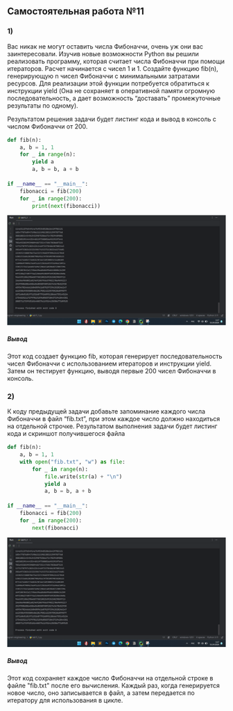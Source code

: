## Самостоятельная работа №11

### 1)

Вас никак не могут оставить числа Фибоначчи, очень уж они вас заинтересовали. Изучив новые возможности Python вы решили реализовать программу, которая считает числа Фибоначчи при помощи итераторов. Расчет начинается с чисел 1 и 1. Создайте функцию fib(n), генерирующую n чисел Фибоначчи с минимальными затратами ресурсов. Для реализации этой функции потребуется обратиться к инструкции yield (Она не сохраняет в оперативной памяти огромную последовательность, а дает возможность “доставать” промежуточные результаты по одному).

Результатом решения задачи будет листинг кода и вывод в консоль с числом Фибоначчи от 200.

```python
def fib(n):
    a, b = 1, 1
    for _ in range(n):
        yield a
        a, b = b, a + b

if __name__ == "__main__":
    fibonacci = fib(200)
    for _ in range(200):
        print(next(fibonacci))
```


  ![img_11_1.png](https://github.com/dpopovd/program-engineering/blob/lab11/pic/lab11_1.png)

##### Вывод

Этот код создает функцию fib, которая генерирует последовательность чисел Фибоначчи с использованием итераторов и инструкции yield. Затем он тестирует функцию, выводя первые 200 чисел Фибоначчи в консоль.


### 2)

К коду предыдущей задачи добавьте запоминание каждого числа Фибоначчи в файл “fib.txt”, при этом каждое число должно находиться на отдельной строчке. Результатом выполнения задачи будет листинг кода и скриншот получившегося файла

```python
def fib(n):
    a, b = 1, 1
    with open("fib.txt", "w") as file:  
        for _ in range(n):
            file.write(str(a) + "\n")  
            yield a
            a, b = b, a + b

if __name__ == "__main__":
    fibonacci = fib(200)
    for _ in range(200):
        next(fibonacci)
```

  ![img_11_2.png](https://github.com/dpopovd/program-engineering/blob/lab11/pic/lab11_1.png)

##### Вывод

Этот код сохраняет каждое число Фибоначчи на отдельной строке в файле "fib.txt" после его вычисления. Каждый раз, когда генерируется новое число, оно записывается в файл, а затем передается по итератору для использования в цикле.



